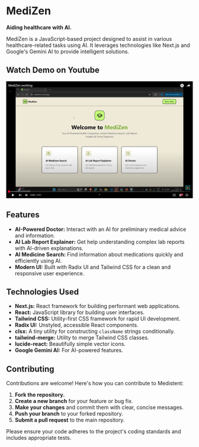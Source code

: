 
# MediZen

**Aiding healthcare with AI.**

MediZen is a JavaScript-based project designed to assist in various healthcare-related tasks using AI. It leverages technologies like Next.js and Google's Gemini AI to provide intelligent solutions.

## Watch Demo on Youtube
[![Watch the Demo](./public/cover.png)](https://youtu.be/fK0VT2xUwgs)


## Features

*   **AI-Powered Doctor:** Interact with an AI for preliminary medical advice and information.
*   **AI Lab Report Explainer:** Get help understanding complex lab reports with AI-driven explanations.
*   **AI Medicine Search:** Find information about medications quickly and efficiently using AI.
*   **Modern UI:** Built with Radix UI and Tailwind CSS for a clean and responsive user experience.


## Technologies Used

*   **Next.js:** React framework for building performant web applications.
*   **React:** JavaScript library for building user interfaces.
*   **Tailwind CSS:** Utility-first CSS framework for rapid UI development.
*   **Radix UI:** Unstyled, accessible React components.
*   **clsx:**  A tiny utility for constructing `className` strings conditionally.
*   **tailwind-merge:** Utility to merge Tailwind CSS classes.
*   **lucide-react:** Beautifully simple vector icons.
*   **Google Gemini AI:**  For AI-powered features.

## Contributing

Contributions are welcome! Here's how you can contribute to Medistent:

1.  **Fork the repository.**
2.  **Create a new branch** for your feature or bug fix.
3.  **Make your changes** and commit them with clear, concise messages.
4.  **Push your branch** to your forked repository.
5.  **Submit a pull request** to the main repository.

Please ensure your code adheres to the project's coding standards and includes appropriate tests.
